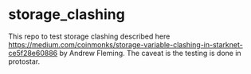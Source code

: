 # storage_clashing 
This repo to test storage clashing described here https://medium.com/coinmonks/storage-variable-clashing-in-starknet-ce5f28e60886 by Andrew Fleming. 
The caveat is the testing is done in protostar. 

